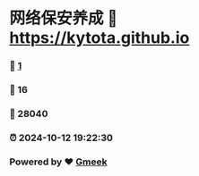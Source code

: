 # 网络保安养成 :link: https://kytota.github.io 
### :page_facing_up: [1](https://kytota.github.io/tag.html) 
### :speech_balloon: 16 
### :hibiscus: 28040 
### :alarm_clock: 2024-10-12 19:22:30 
### Powered by :heart: [Gmeek](https://github.com/Meekdai/Gmeek)
